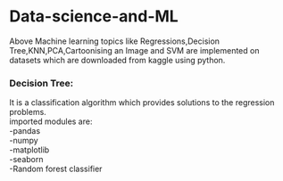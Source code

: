 # Data-science-and-ML
Above Machine learning topics like Regressions,Decision Tree,KNN,PCA,Cartoonising an Image and SVM are implemented on datasets which are downloaded from kaggle using python.


### Decision Tree:
It is a classification algorithm which provides solutions to the regression problems.<br>
imported modules are:<br>
    -pandas<br>
    -numpy<br>
    -matplotlib<br>
    -seaborn<br>
    -Random forest classifier<br>
    
    
